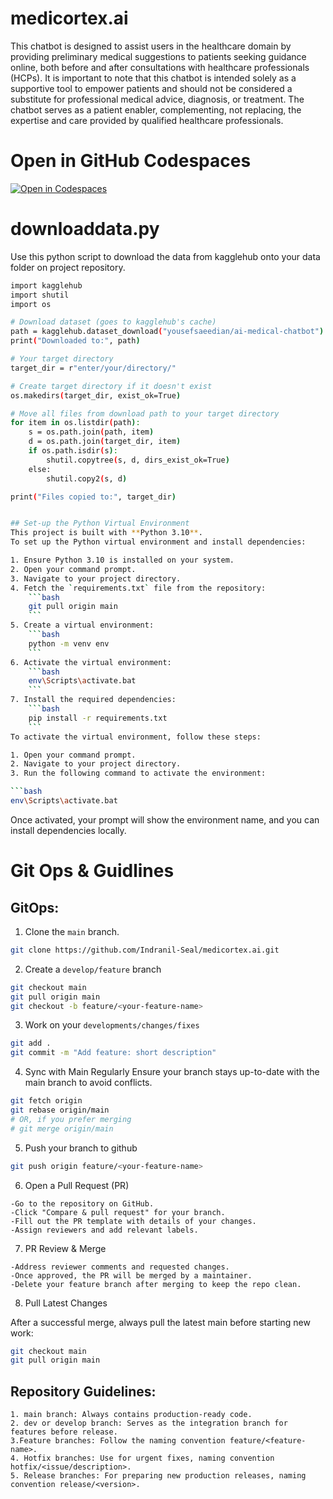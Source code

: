 # medicortex.ai
This chatbot is designed to assist users in the healthcare domain by providing preliminary medical suggestions to patients seeking guidance online, both before and after consultations with healthcare professionals (HCPs). It is important to note that this chatbot is intended solely as a supportive tool to empower patients and should not be considered a substitute for professional medical advice, diagnosis, or treatment. The chatbot serves as a patient enabler, complementing, not replacing, the expertise and care provided by qualified healthcare professionals.

# Open in GitHub Codespaces

[![Open in Codespaces](https://github.com/codespaces/badge.svg)](https://github.com/codespaces/new?repo=Indranil-Seal/medicortex.ai&ref=master)

# downloaddata.py
Use this python script to download the data from kagglehub onto your data folder on project repository. 

```bash
import kagglehub
import shutil
import os

# Download dataset (goes to kagglehub's cache)
path = kagglehub.dataset_download("yousefsaeedian/ai-medical-chatbot")
print("Downloaded to:", path)

# Your target directory
target_dir = r"enter/your/directory/"

# Create target directory if it doesn't exist
os.makedirs(target_dir, exist_ok=True)

# Move all files from download path to your target directory
for item in os.listdir(path):
    s = os.path.join(path, item)
    d = os.path.join(target_dir, item)
    if os.path.isdir(s):
        shutil.copytree(s, d, dirs_exist_ok=True)
    else:
        shutil.copy2(s, d)

print("Files copied to:", target_dir)


## Set-up the Python Virtual Environment 
This project is built with **Python 3.10**.
To set up the Python virtual environment and install dependencies:

1. Ensure Python 3.10 is installed on your system.
2. Open your command prompt.
3. Navigate to your project directory.
4. Fetch the `requirements.txt` file from the repository:
    ```bash
    git pull origin main
    ```
5. Create a virtual environment:
    ```bash
    python -m venv env
    ```
6. Activate the virtual environment:
    ```bash
    env\Scripts\activate.bat
    ```
7. Install the required dependencies:
    ```bash
    pip install -r requirements.txt
    ```
To activate the virtual environment, follow these steps:

1. Open your command prompt.
2. Navigate to your project directory.
3. Run the following command to activate the environment:

```bash
env\Scripts\activate.bat
```
Once activated, your prompt will show the environment name, and you can install dependencies locally.



# Git Ops & Guidlines

## GitOps:
1. Clone the ```main``` branch. 
``` bash
git clone https://github.com/Indranil-Seal/medicortex.ai.git
```
2. Create a ```develop/feature``` branch
```bash
git checkout main
git pull origin main
git checkout -b feature/<your-feature-name>
```
3. Work on your ```developments/changes/fixes```
``` bash
git add .
git commit -m "Add feature: short description"
```
4. Sync with Main Regularly
Ensure your branch stays up-to-date with the main branch to avoid conflicts.
```bash
git fetch origin
git rebase origin/main
# OR, if you prefer merging
# git merge origin/main
```
5. Push your branch to github
```bash
git push origin feature/<your-feature-name>
```
6. Open a Pull Request (PR)
```text
-Go to the repository on GitHub.
-Click "Compare & pull request" for your branch.
-Fill out the PR template with details of your changes.
-Assign reviewers and add relevant labels.
```
7. PR Review & Merge
```text
-Address reviewer comments and requested changes.
-Once approved, the PR will be merged by a maintainer.
-Delete your feature branch after merging to keep the repo clean.
```
8. Pull Latest Changes

After a successful merge, always pull the latest main before starting new work:
```bash
git checkout main
git pull origin main
```

## Repository Guidelines:
```text
1. main branch: Always contains production-ready code.
2. dev or develop branch: Serves as the integration branch for features before release.
3.Feature branches: Follow the naming convention feature/<feature-name>.
4. Hotfix branches: Use for urgent fixes, naming convention hotfix/<issue/description>.
5. Release branches: For preparing new production releases, naming convention release/<version>.